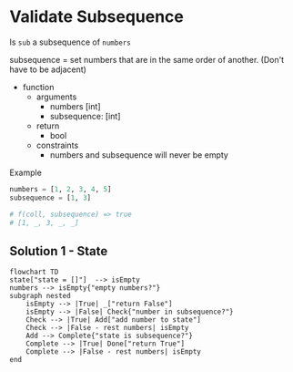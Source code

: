 # Validate Subsequence

Is `sub` a subsequence of `numbers`

subsequence = set numbers that are in the same order of another. (Don't have to be adjacent)

- function
  - arguments
    - numbers [int]
    - subsequence: [int]
  - return
    - bool
  - constraints
    - numbers and subsequence will never be empty

Example

```python
numbers = [1, 2, 3, 4, 5]
subsequence = [1, 3]

# f(coll, subsequence) => true
# [1, _, 3, _, _]

```

## Solution 1 - State

```mermaid
flowchart TD
state["state = []"]  --> isEmpty
numbers --> isEmpty{"empty numbers?"}
subgraph nested
    isEmpty --> |True| _["return False"]
    isEmpty --> |False| Check{"number in subsequence?"}
    Check --> |True| Add["add number to state"]
    Check --> |False - rest numbers| isEmpty
    Add --> Complete{"state is subsequence?"}
    Complete --> |True| Done["return True"]
    Complete --> |False - rest numbers| isEmpty
end
```